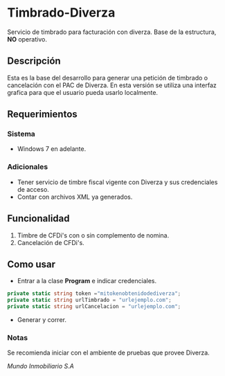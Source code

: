 # Timbrado-Diverza
Servicio de timbrado para facturación con diverza. Base de la estructura, __NO__ operativo.

## Descripción

Esta es la base del desarrollo para generar una petición de timbrado o cancelación con el PAC de Diverza. 
En esta versión se utiliza una interfaz grafica para que el usuario pueda usarlo localmente.

## Requerimientos

### Sistema

- Windows 7 en adelante.

### Adicionales

- Tener servicio de timbre fiscal vigente con Diverza y sus credenciales de acceso.
- Contar con archivos XML ya generados.

## Funcionalidad

1. Timbre de CFDi's con o sin complemento de nomina.
2. Cancelación de CFDi's.

## Como usar

- Entrar a la clase __Program__ e indicar credenciales.
```C#
private static string token ="mitokenobtenidodediverza";
private static string urlTimbrado = "urlejemplo.com";
private static string urlCancelacion = "urlejemplo.com";
```
- Generar y correr.

### Notas
Se recomienda iniciar con el ambiente de pruebas que provee Diverza.

*Mundo Inmobiliario S.A*
